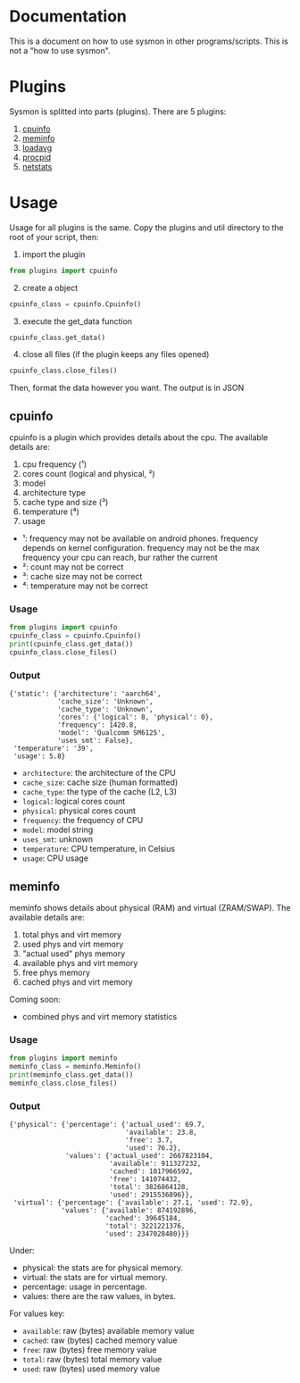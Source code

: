 # Documentation
This is a document on how to use sysmon in other programs/scripts. This is not a "how to use sysmon".

# Plugins
Sysmon is splitted into parts (plugins). There are 5 plugins:
1. [cpuinfo](/plugins/cpuinfo.py)
2. [meminfo](/plugins/meminfo.py)
3. [loadavg](/plugins/loadavg.py)
4. [procpid](/plugins/procpid.py)
5. [netstats](/plugins/netstats.py)

# Usage
Usage for all plugins is the same. Copy the plugins and util directory to the root of your script, then:
1. import the plugin
```python
from plugins import cpuinfo
```

2. create a object
```python
cpuinfo_class = cpuinfo.Cpuinfo()
```

3. execute the get_data function
```python
cpuinfo_class.get_data()
```

4. close all files (if the plugin keeps any files opened)
```python
cpuinfo_class.close_files()
```

Then, format the data however you want. The output is in JSON

## cpuinfo
cpuinfo is a plugin which provides details about the cpu. The available details are:
1. cpu frequency (¹)
2. cores count (logical and physical, ²)
3. model
4. architecture type
5. cache type and size (³)
6. temperature (⁴)
7. usage

- ¹: frequency may not be available on android phones. frequency depends on kernel configuration. frequency may not be the max frequency your cpu can reach, bur rather the current
- ²: count may not be correct
- ³: cache size may not be correct
- ⁴: temperature may not be correct

### Usage
```python
from plugins import cpuinfo
cpuinfo_class = cpuinfo.Cpuinfo()
print(cpuinfo_class.get_data())
cpuinfo_class.close_files()
```
### Output
```
{'static': {'architecture': 'aarch64',
            'cache_size': 'Unknown',
            'cache_type': 'Unknown',
            'cores': {'logical': 8, 'physical': 0},
            'frequency': 1420.8,
            'model': 'Qualcomm SM6125',
            'uses_smt': False},
 'temperature': '39',
 'usage': 5.8}
```

- `architecture`: the architecture of the CPU
- `cache_size`: cache size (human formatted)
- `cache_type`: the type of the cache (L2, L3)
- `logical`: logical cores count
- `physical`: physical cores count
- `frequency`: the frequency of CPU
- `model`: model string
- `uses_smt`: unknown
- `temperature`: CPU temperature, in Celsius
- `usage`: CPU usage

## meminfo
meminfo shows details about physical (RAM) and virtual (ZRAM/SWAP). The available details are:
1. total phys and virt memory
2. used phys and virt memory
3. "actual used" phys memory
4. available phys and virt memory
5. free phys memory
6. cached phys and virt memory

Coming soon:
- combined phys and virt memory statistics

### Usage
```python
from plugins import meminfo
meminfo_class = meminfo.Meminfo()
print(meminfo_class.get_data())
meminfo_class.close_files()
```

### Output
```
{'physical': {'percentage': {'actual_used': 69.7,
                             'available': 23.8,
                             'free': 3.7,
                             'used': 76.2},
              'values': {'actual_used': 2667823104,
                         'available': 911327232,
                         'cached': 1017966592,
                         'free': 141074432,
                         'total': 3826864128,
                         'used': 2915536896}},
 'virtual': {'percentage': {'available': 27.1, 'used': 72.9},
             'values': {'available': 874192896,
                        'cached': 39645184,
                        'total': 3221221376,
                        'used': 2347028480}}}
```

Under:
- physical: the stats are for physical memory.
- virtual: the stats are for virtual memory.
- percentage: usage in percentage.
- values: there are the raw values, in bytes.

For values key:
- `available`: raw (bytes) available memory value
- `cached`: raw (bytes) cached memory value
- `free`: raw (bytes) free memory value
- `total`: raw (bytes) total memory value
- `used`: raw (bytes) used memory value
